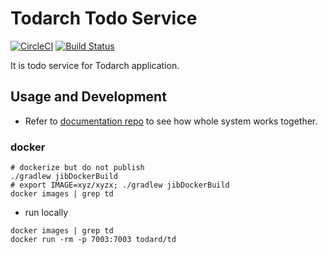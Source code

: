 # Todarch Todo Service

[![CircleCI](https://circleci.com/gh/todarch/todarch-td/tree/master.svg?style=svg)](https://circleci.com/gh/todarch/todarch-td/tree/master) [![Build Status](https://www.travis-ci.com/todarch/todarch-td.svg?branch=master)](https://www.travis-ci.com/todarch/todarch-td)

It is todo service for Todarch application.

## Usage and Development

- Refer to [documentation repo](https://github.com/todarch/todarch-docs) to see how whole system works together.

### docker

```shell
# dockerize but do not publish
./gradlew jibDockerBuild
# export IMAGE=xyz/xyzx; ./gradlew jibDockerBuild
docker images | grep td
```

- run locally

```shell
docker images | grep td
docker run -rm -p 7003:7003 todard/td
```

